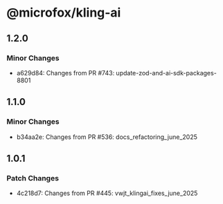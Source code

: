 # @microfox/kling-ai

## 1.2.0

### Minor Changes

- a629d84: Changes from PR #743: update-zod-and-ai-sdk-packages-8801

## 1.1.0

### Minor Changes

- b34aa2e: Changes from PR #536: docs_refactoring_june_2025

## 1.0.1

### Patch Changes

- 4c218d7: Changes from PR #445: vwjt_klingai_fixes_june_2025
